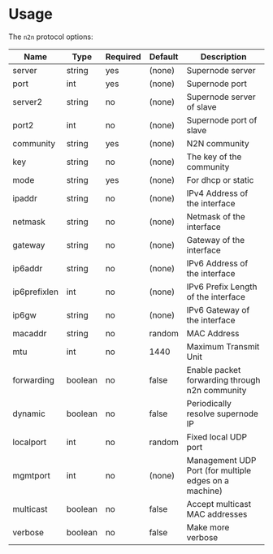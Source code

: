 # Usage
The `n2n` protocol options:

Name          | Type    | Required | Default | Description
--------------|---------|----------|---------|------------------------------------------------
server        | string  | yes      | (none)  | Supernode server
port          | int     | yes      | (none)  | Supernode port
server2       | string  | no       | (none)  | Supernode server of slave
port2         | int     | no       | (none)  | Supernode port of slave
community     | string  | yes      | (none)  | N2N community
key           | string  | no       | (none)  | The key of the community
mode          | string  | yes      | (none)  | For dhcp or static
ipaddr        | string  | no       | (none)  | IPv4 Address of the interface
netmask       | string  | no       | (none)  | Netmask of the interface
gateway       | string  | no       | (none)  | Gateway of the interface
ip6addr       | string  | no       | (none)  | IPv6 Address of the interface
ip6prefixlen  | int     | no       | (none)  | IPv6 Prefix Length of the interface
ip6gw         | string  | no       | (none)  | IPv6 Gateway of the interface
macaddr       | string  | no       | random  | MAC Address
mtu           | int     | no       | 1440    | Maximum Transmit Unit
forwarding    | boolean | no       | false   | Enable packet forwarding through n2n community
dynamic       | boolean | no       | false   | Periodically resolve supernode IP
localport     | int     | no       | random  | Fixed local UDP port
mgmtport      | int     | no       | (none)  | Management UDP Port (for multiple edges on a machine)
multicast     | boolean | no       | false   | Accept multicast MAC addresses
verbose       | boolean | no       | false   | Make more verbose
